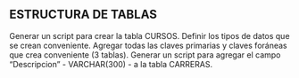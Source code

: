 ## ESTRUCTURA DE TABLAS 
Generar un script para crear la tabla CURSOS. Definir los tipos de datos que se crean conveniente.
Agregar todas las claves primarias y claves foráneas que crea conveniente (3 tablas). 
Generar un script para agregar el campo “Descripcion” - VARCHAR(300) - a la tabla CARRERAS.
